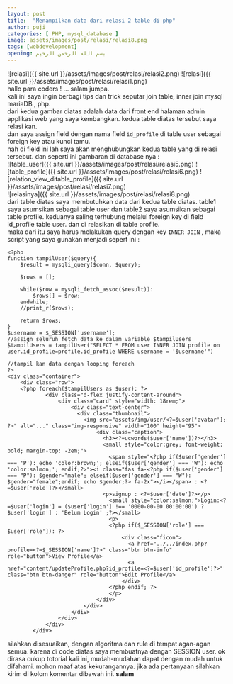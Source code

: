 ```yaml
---
layout: post
title:  "Menampilkan data dari relasi 2 table di php"
author: puji
categories: [ PHP, mysql_database ]
image: assets/images/post/relasi/relasi8.png
tags: [webdevelopment]
opening: بسم الله الرحمن الرحيم
---  
```

![relasi]({{ site.url }}/assets/images/post/relasi/relasi2.png)
![relasi]({{ site.url }}/assets/images/post/relasi/relasi1.png)  
hallo para coders ! ... salam jumpa.  
kali ini saya ingin berbagi tips dan trick seputar join table, inner join mysql mariaDB , php.  
dari kedua gambar diatas adalah data dari front end halaman admin applikasi web yang saya kembangkan. kedua table diatas tersebut saya relasi kan.  
dan saya assign field dengan nama field ```id_profile``` di table user sebagai foreign key atau kunci tamu.  
nah di field ini lah saya akan menghubungkan kedua table yang di relasi tersebut. dan seperti ini gambaran di database nya :  
![table_user]({{ site.url }}/assets/images/post/relasi/relasi5.png)
![table_profile]({{ site.url }}/assets/images/post/relasi/relasi6.png)
![relation_view_ditable_profile]({{ site.url }}/assets/images/post/relasi/relasi7.png)  
![relasinya]({{ site.url }}/assets/images/post/relasi/relasi8.png)  
dari table diatas saya membutuhkan data dari kedua table diatas. table1 saya asumsikan sebagai table user dan table2 saya asumsikan sebagai table profile. keduanya saling terhubung melalui foreign key di  field id_profile table user. dan di relasikan di table profile.  
maka dari itu saya harus melakukan query dengan key ```INNER JOIN``` , maka script yang saya gunakan menjadi sepert ini :  

```
<?php
function tampilUser($query){
	$result = mysqli_query($conn, $query);

	$rows = [];

	while($row = mysqli_fetch_assoc($result)):
		$rows[] = $row;
	endwhile;
	//print_r($rows);

	return $rows;
}
$username = $_SESSION['username'];
//assign seluruh fetch data ke dalam variable $tampilUsers
$tampilUsers = tampilUser("SELECT * FROM user INNER JOIN profile on user.id_profile=profile.id_profile WHERE username = '$username'")

//tampil kan data dengan looping foreach
?>
<div class="container">
    <div class="row">
    <?php foreach($tampilUsers as $user): ?>
            <div class="d-flex justify-content-around">
                <div class="card" style="width: 18rem;">
                    <div class="text-center">
                      <div class="thumbnail">
                        <img src="assets/img/user/<?=$user['avatar']; ?>" alt="..." class="img-responsive" width="100" height="95">
                            <div class="caption">
                              <h3><?=ucwords($user['name'])?></h3>
                              <small style="color:grey; font-weight: bold; margin-top: -2em;">
                                <span style="<?php if($user['gender'] === 'P'): echo 'color:brown;'; elseif($user['gender'] === 'W'): echo 'color:salmon;'; endif;?>"><i class="fas fa-<?php if($user['gender'] === "P"): $gender="male"; elseif($user['gender'] === "W"): $gender="female";endif; echo $gender;?> fa-2x"></i></span> : <?=$user['role']?></small>
                              <p>signup : <?=$user['date']?></p>
                                <small style="color:salmon;">Login:<?=$user['login'] = ($user['login'] !== '0000-00-00 00:00:00') ? $user['login'] : 'Belum Login' ;?></small>
                                <p>
                                <?php if($_SESSION['role'] === $user['role']): ?>
                                    <div class="ficon">
                                      <a href="../../index.php?profile=<?=$_SESSION['name']?>" class="btn btn-info" role="button">View Profile</a> 
                                      <a href="content/updateProfile.php?id_profile=<?=$user['id_profile']?>" class="btn btn-danger" role="button">Edit Profile</a>
                                    </div>
                                <?php endif; ?>
                                </p>
                            </div>
                        </div>
                    </div>
                </div>
            </div>
        </div>
```  

silahkan disesuaikan, dengan algoritma dan rule di tempat agan-agan semua. karena di code diatas saya membuatnya dengan SESSION user. ok dirasa cukup totorial kali ini, mudah-mudahan dapat dengan mudah untuk difahami. mohon maaf atas kekurangannya. jika ada pertanyaan silahkan kirim di kolom komentar dibawah ini. 
**salam**



